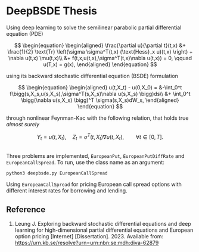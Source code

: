 # DeepBSDE Thesis
Using deep learning to solve the semilinear parabolic partial differential equation (PDE)

$$
\begin{equation}
\begin{aligned}
    \frac{\partial u}{\partial t}(t,x) &+ \frac{1}{2} \text{Tr} \left(\sigma \sigma^T(t,x) (\text{Hess}_x u)(t,x) \right) + \nabla u(t,x) \mu(t,x)\\
    &+ f(t,x,u(t,x),\sigma^T(t,x)\nabla u(t,x)) = 0, \qquad u(T,x) = g(x),
\end{aligned}
\end{equation}
$$

using its backward stochastic differential equation (BSDE) formulation 

$$
\begin{equation}
\begin{aligned}
    u(t,X_t) - u(0,X_0) = &-\int_0^t f\bigg(s,X_s,u(s,X_s),\sigma^T(s,X_s)\nabla u(s,X_s) \bigg)ds\\
    &+ \int_0^t \bigg(\nabla u(s,X_s) \bigg)^T \sigma(s,X_s)dW_s,
\end{aligned}
\end{equation}
$$

through nonlinear Feynman-Kac with the following relation, that holds true *almost surely*

$$
\begin{equation}
    Y_t = u(t,X_t), \quad Z_t = \sigma^T (t,X_t) \nabla u(t,X_t), \qquad \forall t \in [0,T].
\end{equation}
$$

\
Three problems are implemented, `EuropeanPut`, `EuropeanPutDiffRate` and `EuropeanCallSpread`. To run, use the class name as an argument:
```
python3 deepbsde.py EuropeanCallSpread
```

Using `EuropeanCallSpread` for pricing European call spread options with different interest rates for borrowing and lending.

## Reference
1. Leung J. Exploring backward stochastic differential equations and deep learning for high-dimensional partial differential equations and European option pricing [Internet] [Dissertation]. 2023. Available from: https://urn.kb.se/resolve?urn=urn:nbn:se:mdh:diva-62879
